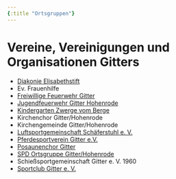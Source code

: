 ```yaml
---
{:title "Ortsgruppen"}
---
```


# Vereine, Vereinigungen und Organisationen Gitters


- [Diakonie Elisabethstift](http://www.elisabethstift.de/)
- Ev. Frauenhilfe
- [Freiwillige Feuerwehr Gitter](http://www.ff-gitter.de/)
- [Jugendfeuerwehr Gitter Hohenrode](http://www.ff-gitter.de/verzeichnis/visitenkarte.php?mandat=175079)
- [Kindergarten Zwerge vom Berge](http://www.zwerge-vom-berge.de/)
- Kirchenchor Gitter/Hohenrode
- Kirchengemeinde Gitter/Hohenrode
- [Luftsportgemeinschaft Schäferstuhl e. V.](http://www.lsg-schaeferstuhl.de/)
- [Pferdesportverein Gitter e.V.](http://www.pferdehof-gitter.de/)
- [Posaunenchor Gitter](http://pc-gitter.de/)
- [SPD Ortsgruppe Gitter/Hohenrode](http://www.spd-salzgitter.de/)
- Schießsportgemeinschaft Gitter e. V. 1960
- [Sportclub Gitter e. V.](http://www.sc-gitter.de/)
